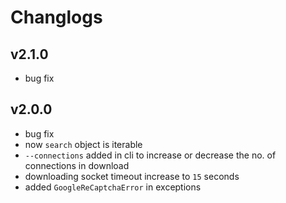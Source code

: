 # Changlogs

## v2.1.0

* bug fix

## v2.0.0

* bug fix
* now ``search`` object is iterable
* ``--connections`` added in cli to increase or decrease the no. of connections in download
* downloading socket timeout increase to ``15`` seconds 
* added ``GoogleReCaptchaError`` in exceptions


